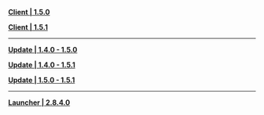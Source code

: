 **[Client | 1.5.0](https://autopatchhk.yuanshen.com/client_app/pc_mihoyo/20210428_de80a243f7474c39/GenshinImpact_1.5.0.zip)**

**[Client | 1.5.1](https://autopatchhk.yuanshen.com/client_app/pc_mihoyo/20210430_27ad367085356fd4/GenshinImpact_1.5.1.zip)**

---

**[Update | 1.4.0 - 1.5.0](https://autopatchhk.yuanshen.com/client_app/update/hk4e_global/10/game_1.4.0_1.5.0_diff_H8LGSgKU.zip)**

**[Update | 1.4.0 - 1.5.1](https://autopatchhk.yuanshen.com/client_app/update/hk4e_global/10/game_1.4.0_1.5.1_diff_oqrQ8WNB.zip)**

**[Update | 1.5.0 - 1.5.1](https://autopatchhk.yuanshen.com/client_app/update/hk4e_global/10/game_1.5.0_1.5.1_diff_MF8HJNzT.zip)**

---

**[Launcher | 2.8.4.0](https://autopatchhk.yuanshen.com/client_app/update/hk4e_global/10/update_20210413104427.zip)**
